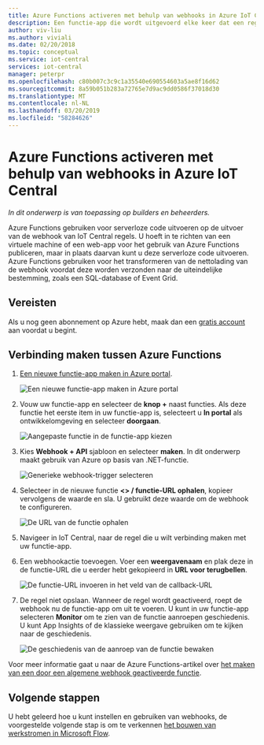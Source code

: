 ```yaml
---
title: Azure Functions activeren met behulp van webhooks in Azure IoT Central
description: Een functie-app die wordt uitgevoerd elke keer dat een regel wordt geactiveerd in Azure IoT Central maken.
author: viv-liu
ms.author: viviali
ms.date: 02/20/2018
ms.topic: conceptual
ms.service: iot-central
services: iot-central
manager: peterpr
ms.openlocfilehash: c80b007c3c9c1a35540e690554603a5ae8f16d62
ms.sourcegitcommit: 8a59b051b283a72765e7d9ac9dd0586f37018d30
ms.translationtype: MT
ms.contentlocale: nl-NL
ms.lasthandoff: 03/20/2019
ms.locfileid: "58284626"
---
```

# <a name="trigger-azure-functions-using-webhooks-in-azure-iot-central"></a>Azure Functions activeren met behulp van webhooks in Azure IoT Central

*In dit onderwerp is van toepassing op builders en beheerders.*

Azure Functions gebruiken voor serverloze code uitvoeren op de uitvoer van de webhook van IoT Central regels. U hoeft in te richten van een virtuele machine of een web-app voor het gebruik van Azure Functions publiceren, maar in plaats daarvan kunt u deze serverloze code uitvoeren. Azure Functions gebruiken voor het transformeren van de nettolading van de webhook voordat deze worden verzonden naar de uiteindelijke bestemming, zoals een SQL-database of Event Grid.

## <a name="prerequisites"></a>Vereisten

Als u nog geen abonnement op Azure hebt, maak dan een [gratis account](https://azure.microsoft.com/free/?WT.mc_id=A261C142F) aan voordat u begint.

## <a name="how-to-connect-azure-functions"></a>Verbinding maken tussen Azure Functions

1. [Een nieuwe functie-app maken in Azure portal](https://ms.portal.azure.com/#create/Microsoft.FunctionApp).

    ![Een nieuwe functie-app maken in Azure portal](media/howto-trigger-azure-functions/createfunction.png)

2. Vouw uw functie-app en selecteer de **knop +** naast functies. Als deze functie het eerste item in uw functie-app is, selecteert u **In portal** als ontwikkelomgeving en selecteer **doorgaan**.

    ![Aangepaste functie in de functie-app kiezen](media/howto-trigger-azure-functions/customfunction.png)

3. Kies **Webhook + API** sjabloon en selecteer **maken**. In dit onderwerp maakt gebruik van Azure op basis van .NET-functie.

    ![Generieke webhook-trigger selecteren](media/howto-trigger-azure-functions/genericwebhooktrigger.png)

4. Selecteer in de nieuwe functie **<> / functie-URL ophalen**, kopieer vervolgens de waarde en sla. U gebruikt deze waarde om de webhook te configureren.

    ![De URL van de functie ophalen](media/howto-trigger-azure-functions/getfunctionurl.png)

4. Navigeer in IoT Central, naar de regel die u wilt verbinding maken met uw functie-app.

5. Een webhookactie toevoegen. Voer een **weergavenaam** en plak deze in de functie-URL die u eerder hebt gekopieerd in **URL voor terugbellen**.

    ![De functie-URL invoeren in het veld van de callback-URL](media/howto-trigger-azure-functions/configurewebhook.PNG)

6. De regel niet opslaan. Wanneer de regel wordt geactiveerd, roept de webhook nu de functie-app om uit te voeren. U kunt in uw functie-app selecteren **Monitor** om te zien van de functie aanroepen geschiedenis. U kunt App Insights of de klassieke weergave gebruiken om te kijken naar de geschiedenis.

    ![De geschiedenis van de aanroep van de functie bewaken](media/howto-trigger-azure-functions/monitorfunction.PNG)

Voor meer informatie gaat u naar de Azure Functions-artikel over [het maken van een door een algemene webhook geactiveerde functie](https://docs.microsoft.com/azure/azure-functions/functions-create-generic-webhook-triggered-function).

## <a name="next-steps"></a>Volgende stappen
U hebt geleerd hoe u kunt instellen en gebruiken van webhooks, de voorgestelde volgende stap is om te verkennen [het bouwen van werkstromen in Microsoft Flow](howto-add-microsoft-flow.md).
